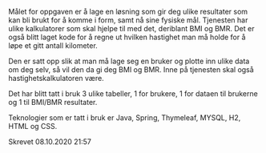 Målet for oppgaven er å lage en løsning som gir deg ulike resultater som kan bli brukt for å komme i form, samt nå sine fysiske mål.
Tjenesten har ulike kalkulatorer som skal hjelpe til med det, deriblant BMI og BMR. Det er også blitt laget kode for å regne ut hvilken 
hastighet man må holde for å løpe et gitt antall kilometer.

Den er satt opp slik at man må lage seg en bruker og plotte inn ulike data om deg selv, så vil den da gi deg BMI og BMR.
Inne på tjenesten skal også hastighetskalkulatoren være.

Det har blitt tatt i bruk 3 ulike tabeller, 1 for brukere, 1 for dataen til brukerne og 1 til BMI/BMR resultater.

Teknologier som er tatt i bruk er Java, Spring, Thymeleaf, MYSQL, H2, HTML og CSS.


Skrevet 08.10.2020 21:57


